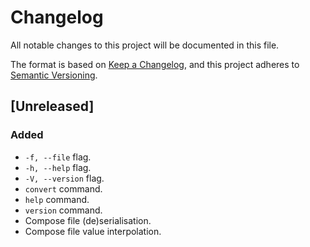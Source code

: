 # Changelog

All notable changes to this project will be documented in this file.

The format is based on [Keep a Changelog](https://keepachangelog.com/en/1.0.0/),
and this project adheres to [Semantic Versioning](https://semver.org/spec/v2.0.0.html).

## [Unreleased]

### Added

- `-f, --file` flag.
- `-h, --help` flag.
- `-V, --version` flag.
- `convert` command.
- `help` command.
- `version` command.
- Compose file (de)serialisation.
- Compose file value interpolation.
